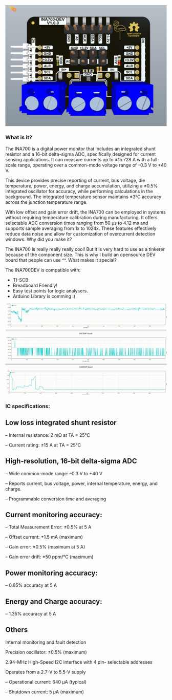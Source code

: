 <p align="center">
  <img src="https://github.com/Flamingo-tech/INA700/blob/main/Pictures/2024-06-29T09_58_00.211Z-Screenshot%202024-06-29%20115822.png"/>
</p>

### What is it?

The INA700 is a digital power monitor that includes an integrated shunt resistor and a 16-bit delta-sigma ADC, specifically designed for current sensing applications. It can measure currents up to ±15.728 A with a full-scale range, operating over a common-mode voltage range of –0.3 V to +40 V.

This device provides precise reporting of current, bus voltage, die temperature, power, energy, and charge accumulation, utilizing a ±0.5% integrated oscillator for accuracy, while performing calculations in the background. The integrated temperature sensor maintains ±3°C accuracy across the junction temperature range.

With low offset and gain error drift, the INA700 can be employed in systems without requiring temperature calibration during manufacturing. It offers selectable ADC conversion times ranging from 50 μs to 4.12 ms and supports sample averaging from 1x to 1024x. These features effectively reduce data noise and allow for customization of overcurrent detection windows.
Why did you make it?

The INA700 is really really really cool! But it is very hard to use as a tinkerer because of the component size. This is why I build an opensource DEV board that people can use ^^.
What makes it special?

The INA700DEV is compatible with:
- TI-SCB.
- Breadboard Friendly!
- Easy test points for logic analysers.
- Arduino Library is comming :)

<p align="center">
  <img src="https://github.com/Flamingo-tech/INA700/blob/main/Pictures/INA-1.gif"/>
</p>


### IC specifications:

## Low loss integrated shunt resistor

– Internal resistance: 2 mΩ at TA = 25°C

– Current rating: ±15 A at TA = 25°C

## High-resolution, 16-bit delta-sigma ADC

– Wide common-mode range: –0.3 V to +40 V

– Reports current, bus voltage, power, internal temperature, energy, and charge.

– Programmable conversion time and averaging

## Current monitoring accuracy:

– Total Measurement Error: ±0.5% at 5 A

– Offset current: ±1.5 mA (maximum)

– Gain error: ±0.5% (maximum at 5 A)

– Gain error drift: ±50 ppm/°C (maximum)

## Power monitoring accuracy:

– 0.85% accuracy at 5 A

## Energy and Charge accuracy:

– 1.35% accuracy at 5 A

## Others

Internal monitoring and fault detection

Precision oscillator: ±0.5% (maximum)

2.94-MHz High-Speed I2C interface with 4 pin- selectable addresses

Operates from a 2.7-V to 5.5-V supply

– Operational current: 640 μA (typical)

– Shutdown current: 5 μA (maximum)
